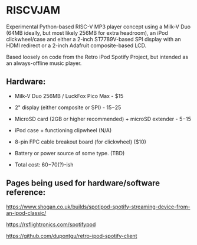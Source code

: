# RISCVJAM
Experimental Python-based RISC-V MP3 player concept using a Milk-V Duo (64MB ideally, but most likely 256MB for extra headroom), an iPod clickwheel/case and either a 2-inch ST7789V-based SPI display with an HDMI redirect or a 2-inch Adafruit composite-based LCD.

Based loosely on code from the Retro iPod Spotify Project, but intended as an always-offline music player.

## Hardware:
- Milk-V Duo 256MB / LuckFox Pico Max - $15
- 2" display (either composite or SPI) - $15-$25
- MicroSD card (2GB or higher recommended) + microSD extender - $5-$15
- iPod case + functioning clipwheel (N/A)
- 8-pin FPC cable breakout board (for clickwheel) ($10)
- Battery or power source of some type. (TBD)

- Total cost: $60-$70(?)-ish

## Pages being used for hardware/software reference:
https://www.shogan.co.uk/builds/spotipod-spotify-streaming-device-from-an-ipod-classic/

https://rsflightronics.com/spotifypod

https://github.com/dupontgu/retro-ipod-spotify-client
